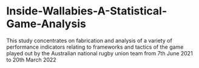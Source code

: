 # Inside-Wallabies-A-Statistical-Game-Analysis
This study concentrates on fabrication and analysis of a variety of performance indicators relating to frameworks and tactics of the game played out by the Australian national rugby union team from 7th June 2021 to 20th March 2022
